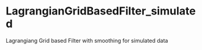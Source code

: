 # LagrangianGridBasedFilter_simulated
Lagrangiang Grid based Filter with smoothing for simulated data
